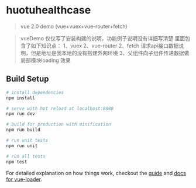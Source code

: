 # huotuhealthcase

> vue 2.0 demo (vue+vuex+vue-router+fetch)

> vueDemo 仅仅写了安装构建的说明，功能例子说明没有详细写清楚
里面包含了如下知识点：
> 1、vuex 
> 2、vue-router
> 2、fetch 请求api接口数据说明，但是地址是我本地的没有搭建外网环境
> 3、父组件向子组件传递数据做局部模块loading 效果

## Build Setup

``` bash
# install dependencies
npm install

# serve with hot reload at localhost:8080
npm run dev

# build for production with minification
npm run build

# run unit tests
npm run unit

# run all tests
npm test
```

For detailed explanation on how things work, checkout the [guide](http://vuejs-templates.github.io/webpack/) and [docs for vue-loader](http://vuejs.github.io/vue-loader).
